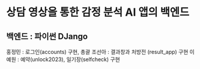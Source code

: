# 상담 영상을 통한 감정 분석 AI 앱의 백엔드
## 백엔드 : 파이썬 DJango

홍정민 : 로그인(accounts) 구현, 총괄
조선아 : 결과창과 처방전 (result_app) 구현
이예원 : 예약(unlock2023), 일기장(selfcheck) 구현
